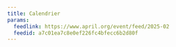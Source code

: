 ```yaml
---
title: Calendrier
params:
  feedlink: https://www.april.org/event/feed/2025-02
  feedid: a7c01ea7c8e0ef226fc4bfecc6b2d80f
---
```

